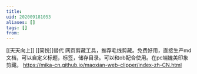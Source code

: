 ```yaml
---
title: 
uid: 202009181053
aliases: []
tags: []
from: 
---
```

[[天天向上]] [[简悦]]替代
网页剪藏工具，推荐毛线剪藏。免费好用，直接生产md文档，可以自定义标题，标签，储存目录。可以和ob配合使用。在pc端媲美印象剪藏。
https://mika-cn.github.io/maoxian-web-clipper/index-zh-CN.html

